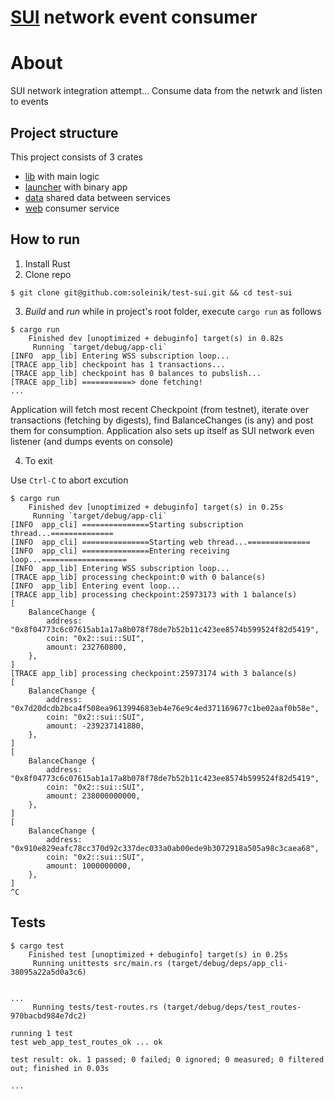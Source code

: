 # [SUI](https://suiexplorer.com/?network=testnet) network event consumer


# About
SUI network integration attempt... Consume data from the netwrk and listen to events  


## Project structure
This project consists of 3 crates
- [lib](./app-lib/) with main logic
- [launcher](./app-cli/) with binary app
- [data](./app-data/) shared data between services
- [web](./app-web/) consumer service


## How to run

1. Install Rust
2. Clone repo

```
$ git clone git@github.com:soleinik/test-sui.git && cd test-sui

```
3. _Build_ and _run_ while in project's root folder, execute `cargo run` as follows

```
$ cargo run
    Finished dev [unoptimized + debuginfo] target(s) in 0.82s
     Running `target/debug/app-cli`
[INFO  app_lib] Entering WSS subscription loop...
[TRACE app_lib] checkpoint has 1 transactions...
[TRACE app_lib] checkpoint has 0 balances to pubslish...
[TRACE app_lib] ===========> done fetching!
...
```

Application will fetch most recent Checkpoint (from testnet), iterate over transactions (fetching by digests), find BalanceChanges (is any) and post them for consumption. Application also sets up itself as SUI network even listener (and dumps events on console)

4. To exit

Use `Ctrl-C` to abort excution

```
$ cargo run
    Finished dev [unoptimized + debuginfo] target(s) in 0.25s
     Running `target/debug/app-cli`
[INFO  app_cli] ===============Starting subscription thread...==============
[INFO  app_cli] ===============Starting web thread...==============
[INFO  app_cli] ===============Entering receiving loop...===================
[INFO  app_lib] Entering WSS subscription loop...
[TRACE app_lib] processing checkpoint:0 with 0 balance(s)
[INFO  app_lib] Entering event loop...
[TRACE app_lib] processing checkpoint:25973173 with 1 balance(s)
[
    BalanceChange {
        address: "0x8f04773c6c07615ab1a17a8b078f78de7b52b11c423ee8574b599524f82d5419",
        coin: "0x2::sui::SUI",
        amount: 232760800,
    },
]
[TRACE app_lib] processing checkpoint:25973174 with 3 balance(s)
[
    BalanceChange {
        address: "0x7d20dcdb2bca4f508ea9613994683eb4e76e9c4ed371169677c1be02aaf0b58e",
        coin: "0x2::sui::SUI",
        amount: -239237141880,
    },
]
[
    BalanceChange {
        address: "0x8f04773c6c07615ab1a17a8b078f78de7b52b11c423ee8574b599524f82d5419",
        coin: "0x2::sui::SUI",
        amount: 238000000000,
    },
]
[
    BalanceChange {
        address: "0x910e829eafc78cc370d92c337dec033a0ab00ede9b3072918a505a98c3caea68",
        coin: "0x2::sui::SUI",
        amount: 1000000000,
    },
]
^C

```

## Tests

```
$ cargo test
    Finished test [unoptimized + debuginfo] target(s) in 0.25s
     Running unittests src/main.rs (target/debug/deps/app_cli-38095a22a5d0a3c6)


...
     Running tests/test-routes.rs (target/debug/deps/test_routes-970bacbd984e7dc2)

running 1 test
test web_app_test_routes_ok ... ok

test result: ok. 1 passed; 0 failed; 0 ignored; 0 measured; 0 filtered out; finished in 0.03s

...

```